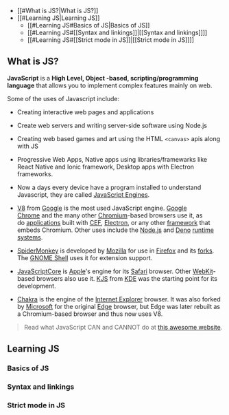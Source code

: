 - [[#What is JS?|What is JS?]]
- [[#Learning JS|Learning JS]]
	- [[#Learning JS#Basics of JS|Basics of JS]]
	- [[#Learning JS#[[Syntax and linkings]]|[[Syntax and linkings]]]]
	- [[#Learning JS#[[Strict mode in JS]]|[[Strict mode in JS]]]]

## What is JS?

**JavaScript** is a **High Level, Object -based, scripting/programming language** that allows you to implement complex features mainly on web. 

Some of the uses of Javascript include:
 - Creating interactive web pages and applications
 - Create web servers and writing server-side software using Node.js
 - Creating web based games and art using the HTML `<canvas>` apis along with JS
 - Progressive Web Apps, Native apps using libraries/framewarks like React Native and Ionic framework, Desktop apps with Electron frameworks.

- Now a days every device have a program installed to understand Javascript, they are called [JavaScript Engines](https://en.wikipedia.org/wiki/JavaScript_engine). 

-  [V8](https://en.wikipedia.org/wiki/V8_(JavaScript_engine) "V8 (JavaScript engine)") from [Google](https://en.wikipedia.org/wiki/Google "Google") is the most used JavaScript engine. [Google Chrome](https://en.wikipedia.org/wiki/Google_Chrome "Google Chrome") and the many other [Chromium](https://en.wikipedia.org/wiki/Chromium_(web_browser) "Chromium (web browser)")-based browsers use it, as do [applications](https://en.wikipedia.org/wiki/Application_software "Application software") built with [CEF](https://en.wikipedia.org/wiki/Chromium_Embedded_Framework "Chromium Embedded Framework"), [Electron](https://en.wikipedia.org/wiki/Electron_(software_framework) "Electron (software framework)"), or any other [framework](https://en.wikipedia.org/wiki/Software_framework "Software framework") that embeds Chromium. Other uses include the [Node.js](https://en.wikipedia.org/wiki/Node.js "Node.js") and [Deno](https://en.wikipedia.org/wiki/Deno_(software) "Deno (software)") [runtime systems](https://en.wikipedia.org/wiki/Runtime_system "Runtime system").
-   [SpiderMonkey](https://en.wikipedia.org/wiki/SpiderMonkey "SpiderMonkey") is developed by [Mozilla](https://en.wikipedia.org/wiki/Mozilla "Mozilla") for use in [Firefox](https://en.wikipedia.org/wiki/Firefox "Firefox") and its [forks](https://en.wikipedia.org/wiki/Fork_(software_development) "Fork (software development)"). The [GNOME Shell](https://en.wikipedia.org/wiki/GNOME_Shell "GNOME Shell") uses it for extension support.
-   [JavaScriptCore](https://en.wikipedia.org/wiki/JavaScriptCore "JavaScriptCore") is [Apple](https://en.wikipedia.org/wiki/Apple_Inc. "Apple Inc.")'s engine for its [Safari](https://en.wikipedia.org/wiki/Safari_(web_browser) "Safari (web browser)") browser. Other [WebKit](https://en.wikipedia.org/wiki/WebKit "WebKit")-based browsers also use it. [KJS](https://en.wikipedia.org/wiki/KJS_(software) "KJS (software)") from [KDE](https://en.wikipedia.org/wiki/KDE "KDE") was the starting point for its development.
-   [Chakra](https://en.wikipedia.org/wiki/Chakra_(JScript_engine) "Chakra (JScript engine)") is the engine of the [Internet Explorer](https://en.wikipedia.org/wiki/Internet_Explorer "Internet Explorer") browser. It was also forked by [Microsoft](https://en.wikipedia.org/wiki/Microsoft "Microsoft") for the original [Edge](https://en.wikipedia.org/wiki/Microsoft_Edge "Microsoft Edge") browser, but Edge was later rebuilt as a Chromium-based browser and thus now uses V8.

> Read what JavaScript CAN and CANNOT do at [this awesome website](https://javascript.info/intro#what-can-in-browser-javascript-do).

## Learning JS

### Basics of JS

### Syntax and linkings
### Strict mode in JS